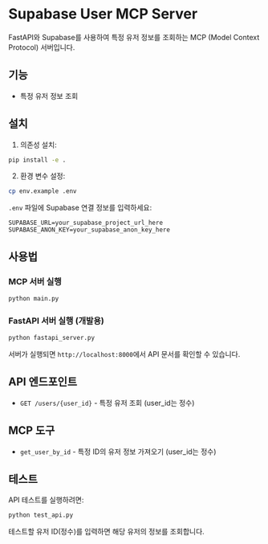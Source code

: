 # Supabase User MCP Server

FastAPI와 Supabase를 사용하여 특정 유저 정보를 조회하는 MCP (Model Context Protocol) 서버입니다.

## 기능

- 특정 유저 정보 조회

## 설치

1. 의존성 설치:
```bash
pip install -e .
```

2. 환경 변수 설정:
```bash
cp env.example .env
```

`.env` 파일에 Supabase 연결 정보를 입력하세요:
```
SUPABASE_URL=your_supabase_project_url_here
SUPABASE_ANON_KEY=your_supabase_anon_key_here
```

## 사용법

### MCP 서버 실행
```bash
python main.py
```

### FastAPI 서버 실행 (개발용)
```bash
python fastapi_server.py
```

서버가 실행되면 `http://localhost:8000`에서 API 문서를 확인할 수 있습니다.

## API 엔드포인트

- `GET /users/{user_id}` - 특정 유저 조회 (user_id는 정수)

## MCP 도구

- `get_user_by_id` - 특정 ID의 유저 정보 가져오기 (user_id는 정수)

## 테스트

API 테스트를 실행하려면:
```bash
python test_api.py
```

테스트할 유저 ID(정수)를 입력하면 해당 유저의 정보를 조회합니다.

